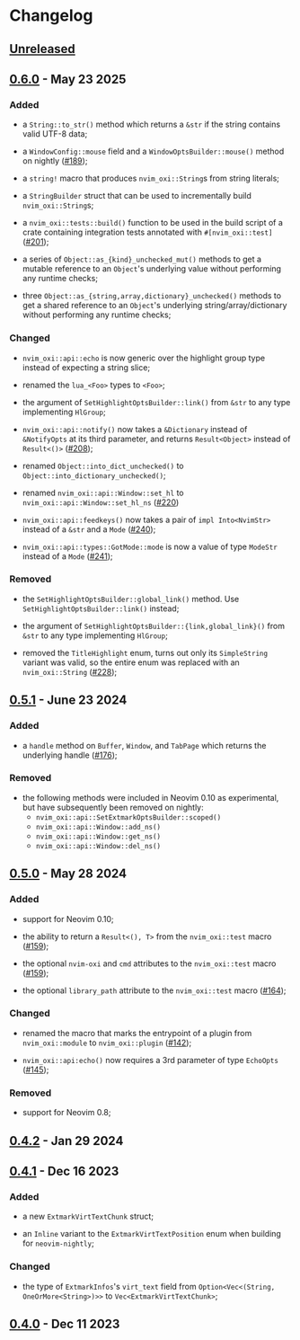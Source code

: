 # Changelog

## [Unreleased]

## [0.6.0] - May 23 2025

### Added

- a `String::to_str()` method which returns a `&str` if the string contains
  valid UTF-8 data;

- a `WindowConfig::mouse` field and a `WindowOptsBuilder::mouse()` method
  on nightly ([#189](https://github.com/noib3/nvim-oxi/pull/189));

- a `string!` macro that produces `nvim_oxi::String`s from string literals;

- a `StringBuilder` struct that can be used to incrementally build
  `nvim_oxi::String`s;

- a `nvim_oxi::tests::build()` function to be used in the build script of
  a crate containing integration tests annotated with `#[nvim_oxi::test]`
  ([#201](https://github.com/noib3/nvim-oxi/pull/201));

- a series of `Object::as_{kind}_unchecked_mut()` methods to get a mutable
  reference to an `Object`'s underlying value without performing any runtime
  checks;

- three `Object::as_{string,array,dictionary}_unchecked()` methods to get a
  shared reference to an `Object`'s underlying string/array/dictionary without
  performing any runtime checks;

### Changed

- `nvim_oxi::api::echo` is now generic over the highlight group type instead of
  expecting a string slice;

- renamed the `lua_<Foo>` types to `<Foo>`;

- the argument of `SetHighlightOptsBuilder::link()` from `&str` to any type
  implementing `HlGroup`;

- `nvim_oxi::api::notify()` now takes a `&Dictionary` instead of `&NotifyOpts`
  at its third parameter, and returns `Result<Object>` instead of `Result<()>`
  ([#208](https://github.com/noib3/nvim-oxi/pull/208));

- renamed `Object::into_dict_unchecked()` to
  `Object::into_dictionary_unchecked()`;

- renamed `nvim_oxi::api::Window::set_hl` to `nvim_oxi::api::Window::set_hl_ns`
  ([#220](https://github.com/noib3/nvim-oxi/pull/220))

- `nvim_oxi::api::feedkeys()` now takes a pair of `impl Into<NvimStr>` instead
  of a `&str` and a `Mode`
  ([#240](https://github.com/noib3/nvim-oxi/pull/240));

- `nvim_oxi::api::types::GotMode::mode` is now a value of type `ModeStr`
  instead of a `Mode` ([#241](https://github.com/noib3/nvim-oxi/pull/241));

### Removed

- the `SetHighlightOptsBuilder::global_link()` method. Use
  `SetHighlightOptsBuilder::link()` instead;

- the argument of `SetHighlightOptsBuilder::{link,global_link}()` from `&str`
  to any type implementing `HlGroup`;

- removed the `TitleHighlight` enum, turns out only its `SimpleString` variant
  was valid, so the entire enum was replaced with an `nvim_oxi::String`
  ([#228](https://github.com/noib3/nvim-oxi/pull/229));

## [0.5.1] - June 23 2024

### Added

- a `handle` method on `Buffer`, `Window`, and `TabPage` which returns the
  underlying handle ([#176](https://github.com/noib3/nvim-oxi/pull/176));

### Removed

- the following methods were included in Neovim 0.10 as experimental, but have
  subsequently been removed on nightly:
    * `nvim_oxi::api::SetExtmarkOptsBuilder::scoped()`
    * `nvim_oxi::api::Window::add_ns()`
    * `nvim_oxi::api::Window::get_ns()`
    * `nvim_oxi::api::Window::del_ns()`

## [0.5.0] - May 28 2024

### Added

- support for Neovim 0.10;

- the ability to return a `Result<(), T>` from the `nvim_oxi::test` macro
  ([#159](https://github.com/noib3/nvim-oxi/pull/159));

- the optional `nvim-oxi` and `cmd` attributes to the `nvim_oxi::test` macro
  ([#159](https://github.com/noib3/nvim-oxi/pull/159));

- the optional `library_path` attribute to the `nvim_oxi::test` macro
  ([#164](https://github.com/noib3/nvim-oxi/pull/164));

### Changed

- renamed the macro that marks the entrypoint of a plugin from
  `nvim_oxi::module` to `nvim_oxi::plugin`
  ([#142](https://github.com/noib3/nvim-oxi/pull/142));

- `nvim_oxi::api:echo()` now requires a 3rd parameter of type `EchoOpts`
  ([#145](https://github.com/noib3/nvim-oxi/pull/145));


### Removed

- support for Neovim 0.8;

## [0.4.2] - Jan 29 2024

## [0.4.1] - Dec 16 2023

### Added

- a new `ExtmarkVirtTextChunk` struct;

- an `Inline` variant to the `ExtmarkVirtTextPosition` enum when building for
  `neovim-nightly`;

### Changed

- the type of `ExtmarkInfos`'s `virt_text` field from
  `Option<Vec<(String, OneOrMore<String>)>>` to `Vec<ExtmarkVirtTextChunk>`;

## [0.4.0] - Dec 11 2023

[Unreleased]: https://github.com/noib3/nvim-oxi/compare/v0.6.0...HEAD
[0.6.0]: https://github.com/noib3/nvim-oxi/tree/v0.6.0
[0.5.1]: https://github.com/noib3/nvim-oxi/tree/v0.5.1
[0.5.0]: https://github.com/noib3/nvim-oxi/tree/v0.5.0
[0.4.2]: https://github.com/noib3/nvim-oxi/tree/v0.4.2
[0.4.1]: https://github.com/noib3/nvim-oxi/tree/v0.4.1
[0.4.0]: https://github.com/noib3/nvim-oxi/tree/v0.4.0
